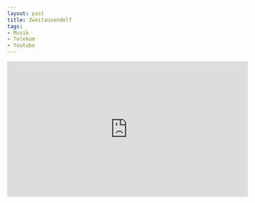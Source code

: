 ```yaml
---
layout: post
title: Zweitausendelf
tags:
- Musik
- Telekom
- Youtube
---
```


<iframe width="560" height="315" src="http://www.youtube.com/embed/pBqFQ55q3zY" frameborder="0"> </iframe>
